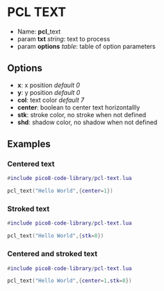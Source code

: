 #   PCL TEXT

- Name: **pcl**_text
- param **txt** _string_: text to process
- param **options** _table_: table of option parameters

##  Options
- **x**: x position _default 0_
- **y**: y position _default 0_
- **col**: text color _default 7_
- **center**: boolean to center text horizontallly
- **stk**: stroke color, no stroke when not defined
- **shd**: shadow color, no shadow when not defined

##  Examples

### Centered text

```lua
#include pico8-code-library/pcl-text.lua

pcl_text("Hello World",{center=1})
```

### Stroked text

```lua
#include pico8-code-library/pcl-text.lua

pcl_text("Hello World",{stk=8})
```

### Centered and stroked text

```lua
#include pico8-code-library/pcl-text.lua

pcl_text("Hello World",{center=1,stk=8})
```
